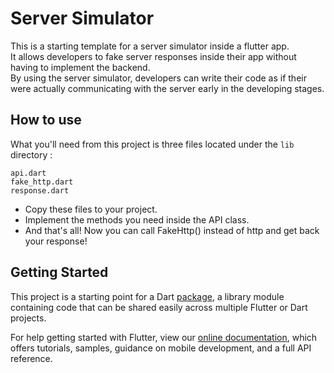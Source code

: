 # Server Simulator

This is a starting template for a server simulator inside a flutter app.  
It allows developers to fake server responses inside their app without having to implement the backend.  
By using the server simulator, developers can write their code as if their were actually communicating 
with the server early in the developing stages.

## How to use
What you'll need from this project is three files located under the `lib` directory :
```
api.dart
fake_http.dart
response.dart
```

* Copy these files to your project.
* Implement the methods you need inside the API class.
* And that's all! Now you can call FakeHttp() instead of http and get back your response!

## Getting Started

This project is a starting point for a Dart
[package](https://flutter.io/developing-packages/),
a library module containing code that can be shared easily across
multiple Flutter or Dart projects.

For help getting started with Flutter, view our 
[online documentation](https://flutter.io/docs), which offers tutorials, 
samples, guidance on mobile development, and a full API reference.

